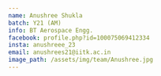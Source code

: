 ```yaml
---
name: Anushree Shukla
batch: Y21 (AM)
info: BT Aerospace Engg.
facebook: profile.php?id=100075069412334
insta: anushreee_23
email: anushrees21@iitk.ac.in
image_path: /assets/img/team/Anushree.jpg
---
```

